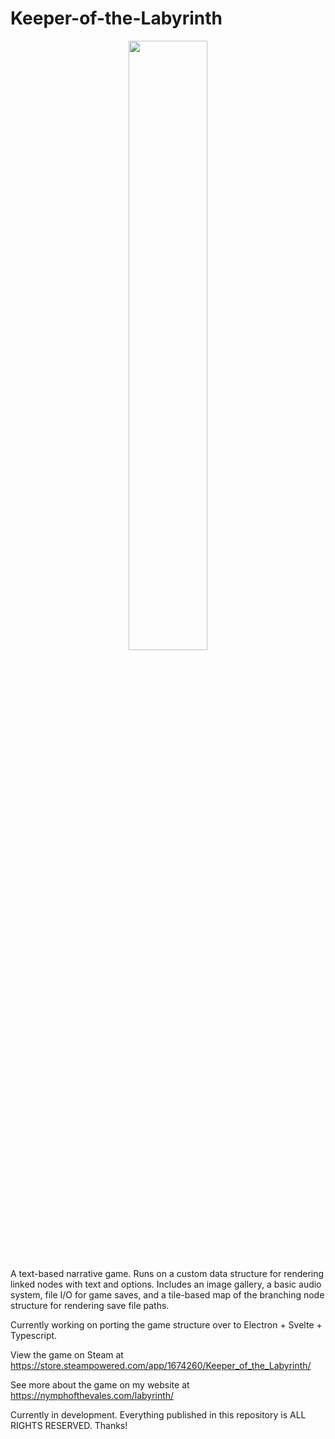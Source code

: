 # Keeper-of-the-Labyrinth
<p align="center">
  <img src="./assets/artwork/labyrinth_gate.png" width="50%">
 </p>
<p>A text-based narrative game. Runs on a custom data structure for rendering linked nodes with text and options. Includes an image gallery, a basic audio system, file I/O for game saves, and a tile-based map of the branching node structure for rendering save file paths.</p>

<p>Currently working on porting the game structure over to Electron + Svelte + Typescript.</p>

View the game on Steam at https://store.steampowered.com/app/1674260/Keeper_of_the_Labyrinth/

See more about the game on my website at https://nymphofthevales.com/labyrinth/

<p>Currently in development. Everything published in this repository is ALL RIGHTS RESERVED. Thanks!</p>

